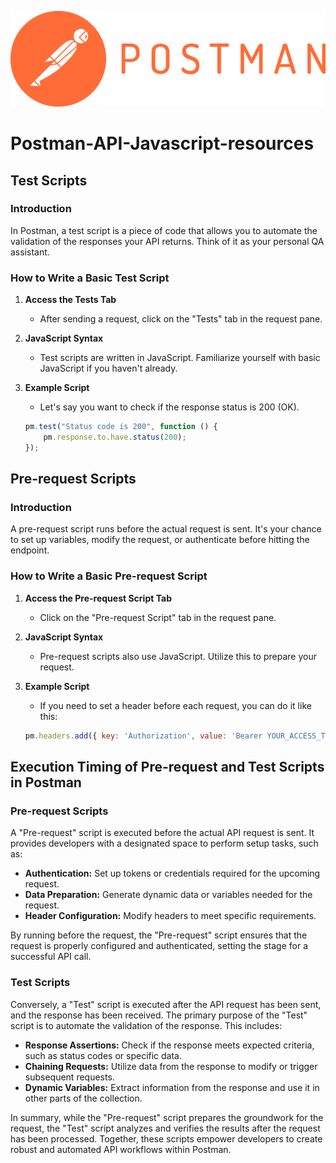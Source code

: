 ![Postman application logo](https://github.com/simboli/Postman-API-Javascript-resources/blob/main/Postman_(software).png)
# Postman-API-Javascript-resources

## Test Scripts

### Introduction
In Postman, a test script is a piece of code that allows you to automate the validation of the responses your API returns. Think of it as your personal QA assistant.

### How to Write a Basic Test Script
1. **Access the Tests Tab**
   - After sending a request, click on the "Tests" tab in the request pane.

2. **JavaScript Syntax**
   - Test scripts are written in JavaScript. Familiarize yourself with basic JavaScript if you haven't already.

3. **Example Script**
   - Let's say you want to check if the response status is 200 (OK).
   ```javascript
   pm.test("Status code is 200", function () {
       pm.response.to.have.status(200);
   });
   ```

## Pre-request Scripts

### Introduction
A pre-request script runs before the actual request is sent. It's your chance to set up variables, modify the request, or authenticate before hitting the endpoint.

### How to Write a Basic Pre-request Script
1. **Access the Pre-request Script Tab**
   - Click on the "Pre-request Script" tab in the request pane.

2. **JavaScript Syntax**
   - Pre-request scripts also use JavaScript. Utilize this to prepare your request.

3. **Example Script**
   - If you need to set a header before each request, you can do it like this:
   ```javascript
   pm.headers.add({ key: 'Authorization', value: 'Bearer YOUR_ACCESS_TOKEN' });
   ```

## Execution Timing of Pre-request and Test Scripts in Postman

### Pre-request Scripts

A "Pre-request" script is executed before the actual API request is sent. It provides developers with a designated space to perform setup tasks, such as:

- **Authentication:** Set up tokens or credentials required for the upcoming request.
- **Data Preparation:** Generate dynamic data or variables needed for the request.
- **Header Configuration:** Modify headers to meet specific requirements.

By running before the request, the "Pre-request" script ensures that the request is properly configured and authenticated, setting the stage for a successful API call.

### Test Scripts

Conversely, a "Test" script is executed after the API request has been sent, and the response has been received. The primary purpose of the "Test" script is to automate the validation of the response. This includes:

- **Response Assertions:** Check if the response meets expected criteria, such as status codes or specific data.
- **Chaining Requests:** Utilize data from the response to modify or trigger subsequent requests.
- **Dynamic Variables:** Extract information from the response and use it in other parts of the collection.

In summary, while the "Pre-request" script prepares the groundwork for the request, the "Test" script analyzes and verifies the results after the request has been processed. Together, these scripts empower developers to create robust and automated API workflows within Postman.
